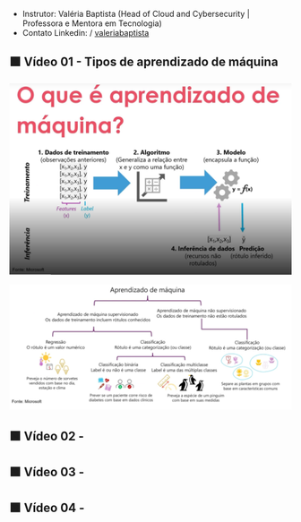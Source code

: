 - Instrutor: Valéria Baptista (Head of Cloud and Cybersecurity | Professora e Mentora em Tecnologia)
- Contato Linkedin: / [valeriabaptista](https://www.linkedin.com/in/valeriabaptista/) 

## 🟩 Vídeo 01 - Tipos de aprendizado de máquina

<p align="center">
    <img src="images/image.png" alt="" width="640">
</p>




<p align="center">
    <img src="images/image-2.png" alt="" width="640">
</p>



## 🟩 Vídeo 02 - 


## 🟩 Vídeo 03 - 


## 🟩 Vídeo 04 - 
